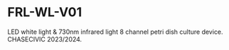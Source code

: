 # FRL-WL-V01
LED white light &amp; 730nm infrared light 8 channel petri dish culture device. CHASECIVIC 2023/2024.
